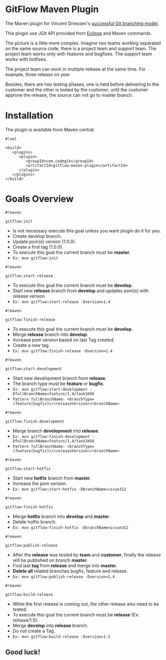 # GitFlow Maven Plugin

The Maven plugin for Vincent Driessen's [successful Git branching model](http://nvie.com/posts/a-successful-git-branching-model/).

This plugin use JGit API provided from [Eclipse](https://eclipse.org/jgit/) and Maven commands.

The picture is a little more complex. Imagine two teams working separated on the same source code, there is a project team and support team.
The project team works only with features and bugfixes. The support team works with hotfixes. 

The project team can work in multiple release at the same time. For example, three release on year.

Besides, there are two testing phases, one is held before delivering to the customer and the other is tested by the customer, until the customer approve the release, the source can not go to master branch.

# Installation

The plugin is available from Maven central.

```
#!xml

<build>
   <plugins>
      <plugin>
         <groupId>com.codegik</groupId>
         <artifactId>gitflow-maven-plugin</artifactId>
      </plugin>
   </plugins>
</build>
```


# Goals Overview

```
#!maven

gitflow:init
```
- Is not necessary execute this goal unless you want plugin do it for you.
- Create develop branch.
- Update pom(s) version (1.0.0).
- Create a first tag (1.0.0).
- To execute this goal the current branch must be **master**.
- `Ex: mvn gitflow:init`


```
#!maven

gitflow:start-release
```
- To execute this goal the current branch must be **develop**.
- Start new **release** branch from **develop** and updates pom(s) with release version. 
- `Ex: mvn gitflow:start-release -Dversion=1.4`


```
#!maven

gitflow:finish-release
```
- To execute this goal the current branch must be **develop**.
- Merge **release** branch into **develop**. 
- Increase pom version based on last Tag created. 
- Create a new tag.
- `Ex: mvn gitflow:finish-release -Dversion=1.4`


```
#!maven

gitflow:start-development
```
- Start new development branch from **release**.
- The branch type must be **feature** or **bugfix**.
- `Ex: mvn gitflow:start-development -DfullBranchName=feature/1.4/task3456`
- `Pattern fullBranchName: <branchType=[feature|bugfix]>/<releaseVersion>/<branchName>`


```
#!maven

gitflow:finish-development
```
- Merge branch **development** into **release**.
- `Ex: mvn gitflow:finish-development -DfullBranchName=feature/1.4/task3456`
- `Pattern fullBranchName: <branchType=[feature|bugfix]>/<releaseVersion>/<branchName>`


```
#!maven

gitflow:start-hotfix
```
- Start new **hotfix** branch from **master**.
- Increase the pom version.
- `Ex: mvn gitflow:start-hotfix -DbranchName=issue312`


```
#!maven

gitflow:finish-hotfix
```
- Merge **hotfix** branch into **develop** and **master**.
- Delete hotfix branch.
- `Ex: mvn gitflow:finish-hotfix -DbranchName=issue312`


```
#!maven

gitflow:publish-release
```
- After the **release** was tested by **team** and **customer**, finally the release will be published on branch **master**.
- Find last **tag** from **release** and merge into **master**.
- **Delete all** related branches bugfix, feature and release.
- `Ex: mvn gitflow:publish-release -Dversion=1.4`


```
#!maven

gitflow:build-release
```
- While the first release is coming out, the other release also need to be tested.
- To execute this goal the current branch must be **release** (Ex: release/1.5).
- Merge **develop** into **release** branch.
- Do not create a Tag.
- `Ex: mvn gitflow:build-release -Dversion=1.5`


## Good luck! ##